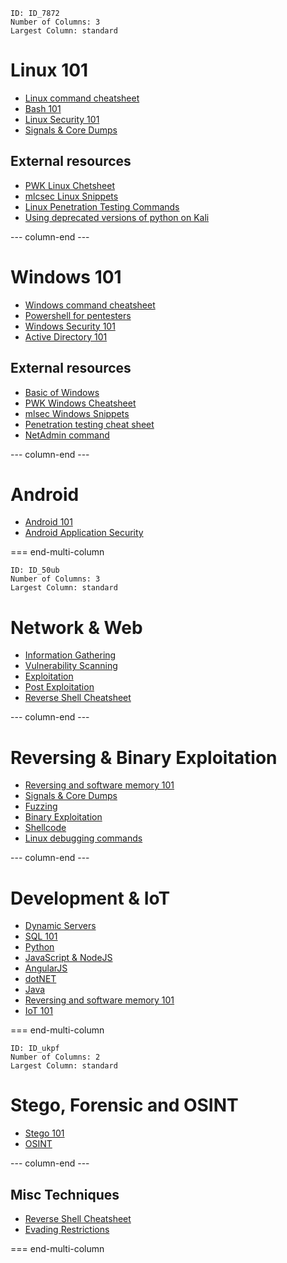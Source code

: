 
```start-multi-column
ID: ID_7872
Number of Columns: 3
Largest Column: standard
```

# Linux 101
- [Linux command cheatsheet](Dev,%20scripting%20&%20OS/Linux%20command%20cheatsheet.md)
- [Bash 101](Dev,%20scripting%20&%20OS/Bash%20101.md)
- [Linux Security 101](Dev,%20scripting%20&%20OS/Linux%20Security%20101.md)
- [Signals & Core Dumps](Dev,%20scripting%20&%20OS/Signals%20&%20Core%20Dumps.md)

## External resources
-   [PWK Linux Chetsheet](https://github.com/ibr2/pwk-cheatsheet/blob/master/linux-template.md)
-   [mlcsec Linux Snippets](https://mlcsec.com/posts/linux-snippets/)
-   [Linux Penetration Testing Commands](https://highon.coffee/blog/linux-commands-cheat-sheet/)
-   [Using deprecated versions of python on Kali](https://www.kali.org/docs/general-use/using-eol-python-versions/)

--- column-end ---

# Windows 101
- [Windows command cheatsheet](Dev,%20scripting%20&%20OS/Windows%20command%20cheatsheet.md)
- [Powershell for pentesters](Dev,%20scripting%20&%20OS/Powershell%20for%20pentesters.md)
- [Windows Security 101](Dev,%20scripting%20&%20OS/Windows%20Security%20101.md)
- [Active Directory 101](Dev,%20scripting%20&%20OS/Active%20Directory%20101.md)

## External resources
-   [Basic of Windows](https://sushant747.gitbooks.io/total-oscp-guide/content/basics_of_windows.html)
-   [PWK Windows Cheatsheet](https://github.com/ibr2/pwk-cheatsheet/blob/master/windows-template.md)
-   [mlsec Windows Snippets](https://mlcsec.com/posts/windows-snippets/)
-   [Penetration testing cheat sheet](https://highon.coffee/blog/penetration-testing-tools-cheat-sheet/)
-   [NetAdmin command](https://www.robvanderwoude.com/ntadmincommands.php)

--- column-end ---

# Android
- [Android 101](Mobile%20Hacking/Android%20101.md)
- [Android Application Security](Mobile%20Hacking/Android%20Application%20Security.md)

=== end-multi-column

```start-multi-column
ID: ID_50ub
Number of Columns: 3
Largest Column: standard
```

# Network & Web
- [Information Gathering](Web%20&%20Network%20Hacking/Information%20Gathering.md)
- [Vulnerability Scanning](Web%20&%20Network%20Hacking/Vulnerability%20Scanning.md)
- [Exploitation](Web%20&%20Network%20Hacking/Exploitation.md)
- [Post Exploitation](Web%20&%20Network%20Hacking/Post%20Exploitation.md)
- [Reverse Shell Cheatsheet](Web%20&%20Network%20Hacking/Reverse%20Shell%20Cheatsheet.md)

--- column-end ---

# Reversing & Binary Exploitation
- [Reversing and software memory 101](Reversing%20&%20Binary%20Exploitation/Reversing%20and%20software%20memory%20101.md)
- [Signals & Core Dumps](Dev,%20scripting%20&%20OS/Signals%20&%20Core%20Dumps.md)
- [Fuzzing](Reversing%20&%20Binary%20Exploitation/Fuzzing.md)
- [Binary Exploitation](Reversing%20&%20Binary%20Exploitation/Binary%20Exploitation.md)
- [Shellcode](Reversing%20&%20Binary%20Exploitation/Shellcode.md)
- [Linux debugging commands](Dev,%20scripting%20&%20OS/Linux%20command%20cheatsheet.md)

--- column-end ---

# Development & IoT
- [Dynamic Servers](Dev,%20scripting%20&%20OS/Dynamic%20Servers.md)
- [SQL 101](Dev,%20scripting%20&%20OS/SQL%20101.md)
- [Python](Dev,%20scripting%20&%20OS/Python.md)
- [JavaScript & NodeJS](Dev,%20scripting%20&%20OS/JavaScript%20&%20NodeJS.md)
- [AngularJS](Dev,%20scripting%20&%20OS/AngularJS.md)
- [dotNET](Dev,%20scripting%20&%20OS/dotNET.md)
- [Java](Dev,%20scripting%20&%20OS/Java.md)
- [Reversing and software memory 101](Reversing%20&%20Binary%20Exploitation/Reversing%20and%20software%20memory%20101.md)
- [IoT 101](Dev,%20scripting%20&%20OS/IoT%20101.md)

=== end-multi-column


```start-multi-column
ID: ID_ukpf
Number of Columns: 2
Largest Column: standard
```

# Stego, Forensic and OSINT

- [Stego 101](Stego%20&%20Forensic/Stego%20101.md)
- [OSINT](Stego%20&%20Forensic/OSINT.md)

--- column-end ---

## Misc Techniques

- [Reverse Shell Cheatsheet](Web%20&%20Network%20Hacking/Reverse%20Shell%20Cheatsheet.md)
- [Evading Restrictions](Web%20&%20Network%20Hacking/Evading%20Restrictions.md)


=== end-multi-column


